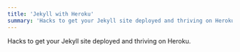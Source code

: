 ```yaml
---
title: 'Jekyll with Heroku'
summary: 'Hacks to get your Jekyll site deployed and thriving on Heroku.'
---
```

Hacks to get your Jekyll site deployed and thriving on Heroku.

